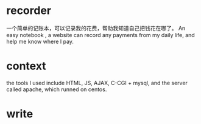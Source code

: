# recorder
一个简单的记账本，可以记录我的花费，帮助我知道自己把钱花在哪了。 An easy notebook , a website can record any payments from my daily life,  and help  me know where I pay. 

# context
the tools I used include HTML, JS, AJAX, C-CGI + mysql,  and the server called apache, which runned on centos.

# write
